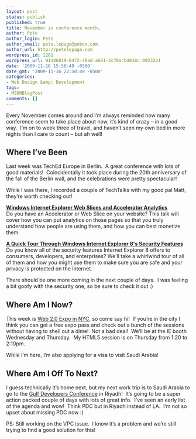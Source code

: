 ```yaml
---
layout: post
status: publish
published: true
title: November is conference month…
author: Pete
author_login: Pete
author_email: pete.lepage@pobox.com
author_url: http://petelepage.com
wordpress_id: 1281
wordpress_url: 91d46819-8472-40ad-a661-2c78acb4018c:9923221
date: '2009-11-16 15:50:49 -0500'
date_gmt: '2009-11-16 22:50:49 -0500'
categories:
- Web Design &amp; Development
tags:
- MSDNBlogPost
comments: []
---
```

<p>Every November comes around and I’m always reminded how many conference seem to take place about now, it’s kind of crazy – in a good way.  I’m on to week three of travel, and haven’t seen my own bed in more nights than I care to count – but ah well!</p>
<h2>Where I’ve Been</h2>
<p>Last week was TechEd Europe in Berlin.  A great conference with lots of good materials!  Coincidentally it took place during the 20th anniversary of the fall of the Berlin wall, and the celebrations were pretty spectacular!</p>
<p>While I was there, I recorded a couple of TechTalks with my good pal Matt, they’re worth checking out!</p>
<p><a href="http://bit.ly/4uhg9p"><strong>Windows Internet Explorer Web Slices and Accelerator Analytics</strong></a><strong> </strong><br />
Do you have an Accelerator or Web Slice on your website? This talk will cover how you can put analytics on those pages so that you truly understand how people are using them, and how you can best monetize them.</p>
<p><a href="http://bit.ly/3f4ZLq"><strong>A Quick Tour Through Windows Internet Explorer 8's Security Features</strong></a><br />
Do you know all of the security features Internet Explorer 8 offers to consumers, developers, and enterprises? We'll take a whirlwind tour of all of them and how you might use them to make sure you are safe and your privacy is protected on the internet.</p>
<p>There should be one more coming in the next couple of days.  I was feeling a bit goofy with the security one, so be sure to check it out :)</p>
<h2>Where Am I Now?</h2>
<p>This week is <a href="http://www.web2expo.com/ny">Web 2.0 Expo in NYC</a>, so come say hi!  If you’re in the city I think you can get a free expo pass and check out a bunch of the sessions without having to shell out a dime!  Not a bad deal!  We’ll be at the IE booth Wednesday and Thursday.  My HTML5 session is on Thursday from 1:20 to 2:10pm.</p>
<p>While I’m here, I’m also applying for a visa to visit Saudi Arabia!</p>
<h2>Where Am I Off To Next?</h2>
<p>I guess technically it’s home next, but my next work trip is to Saudi Arabia to go to the <a href="http://www.microsoft.com/saudi/gdc">Gulf Developers Conference</a> in Riyadh!  It’s going to be a super action packed couple of days with lots of great info.  I’ve seen an early list of the agenda and wow!  Think PDC but in Riyadh instead of LA.  I’m not so upset about missing PDC now :)</p>
<p>PS: Still working on the VPC issue.  I know it’s a problem and we’re still trying to find a good solution for this!</p>
<p><img src="http://blogs.msdn.com/aggbug.aspx?PostID=9923221" alt="" width="1" height="1" /></p>
